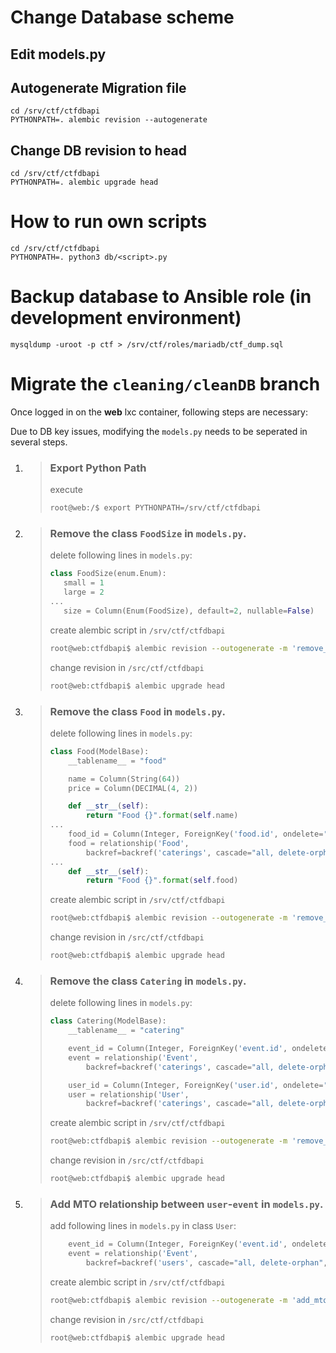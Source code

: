 # Change Database scheme

## Edit models.py

## Autogenerate Migration file

```
cd /srv/ctf/ctfdbapi
PYTHONPATH=. alembic revision --autogenerate
```



## Change DB revision to head


```
cd /srv/ctf/ctfdbapi
PYTHONPATH=. alembic upgrade head
```




# How to run own scripts

```
cd /srv/ctf/ctfdbapi
PYTHONPATH=. python3 db/<script>.py
``` 

# Backup database to Ansible role  (in development environment)

```
mysqldump -uroot -p ctf > /srv/ctf/roles/mariadb/ctf_dump.sql
```



# Migrate the `cleaning/cleanDB` branch

Once logged in on the **web** lxc container, following steps are necessary:

Due to DB key issues, modifying the `models.py` needs to be seperated in several steps.

1. > ### Export Python Path
   > execute
   > ```sh 
   > root@web:/$ export PYTHONPATH=/srv/ctf/ctfdbapi
   > ```

2. > ### Remove the class `FoodSize` in `models.py`.
   > delete following lines in `models.py`:
   > ```python
   > class FoodSize(enum.Enum):
   >    small = 1
   >    large = 2
   > ...
   >    size = Column(Enum(FoodSize), default=2, nullable=False)
   > ```
   > create alembic script in `/srv/ctf/ctfdbapi`
   > ```sh 
   > root@web:ctfdbapi$ alembic revision --outogenerate -m 'remove_foodsize'
   > ```
   > change revision in `/src/ctf/ctfdbapi`
   > ```sh
   > root@web:ctfdbapi$ alembic upgrade head
   > ```
   
3. > ### Remove the class `Food` in `models.py`.
   > delete following lines in `models.py`:
   > ```python
   > class Food(ModelBase):
   >     __tablename__ = "food"
   >
   >     name = Column(String(64))
   >     price = Column(DECIMAL(4, 2))
   >
   >     def __str__(self):
   >         return "Food {}".format(self.name)
   > ...
   >     food_id = Column(Integer, ForeignKey('food.id', ondelete='CASCADE'), nullable=False)
   >     food = relationship('Food',
   >         backref=backref('caterings', cascade="all, delete-orphan", lazy='dynamic'))
   > ...
   >     def __str__(self):
   >         return "Food {}".format(self.food)
   > ```
   > create alembic script in `/srv/ctf/ctfdbapi`
   > ```sh 
   > root@web:ctfdbapi$ alembic revision --outogenerate -m 'remove_food'
   > ```
   > change revision in `/src/ctf/ctfdbapi`
   > ```sh
   > root@web:ctfdbapi$ alembic upgrade head
   > ```
   
4. > ### Remove the class `Catering` in `models.py`.
   > delete following lines in `models.py`:
   > ```python
   > class Catering(ModelBase):
   >     __tablename__ = "catering"
   >
   >     event_id = Column(Integer, ForeignKey('event.id', ondelete='CASCADE'), nullable=False)
   >     event = relationship('Event',
   >         backref=backref('caterings', cascade="all, delete-orphan", lazy='dynamic'))
   >
   >     user_id = Column(Integer, ForeignKey('user.id', ondelete='CASCADE'), nullable=False)
   >     user = relationship('User',
   >         backref=backref('caterings', cascade="all, delete-orphan", lazy='dynamic'))
   > ```
   > create alembic script in `/srv/ctf/ctfdbapi`
   > ```sh 
   > root@web:ctfdbapi$ alembic revision --outogenerate -m 'remove_catering'
   > ```
   > change revision in `/src/ctf/ctfdbapi`
   > ```sh
   > root@web:ctfdbapi$ alembic upgrade head
   > ```
   
5. > ### Add MTO relationship between `user`-`event` in `models.py`.
   > add following lines in `models.py` in class `User`:
   > ```python
   >     event_id = Column(Integer, ForeignKey('event.id', ondelete='CASCADE'), nullable=False)
   >     event = relationship('Event',
   >         backref=backref('users', cascade="all, delete-orphan", lazy='dynamic'))
   > ```
   > create alembic script in `/srv/ctf/ctfdbapi`
   > ```sh 
   > root@web:ctfdbapi$ alembic revision --outogenerate -m 'add_mto-rel_user-event'
   > ```
   > change revision in `/src/ctf/ctfdbapi`
   > ```sh
   > root@web:ctfdbapi$ alembic upgrade head
   > ```
